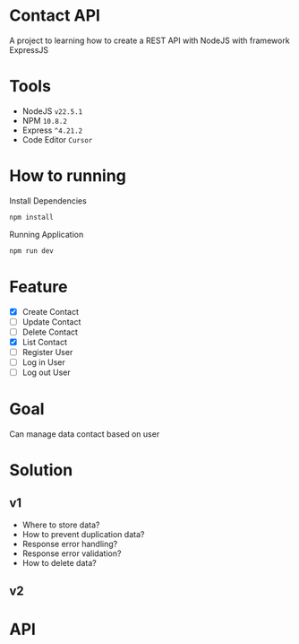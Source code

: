 # Contact API
A project to learning how to create a REST API with NodeJS with framework ExpressJS

# Tools
- NodeJS `v22.5.1`
- NPM `10.8.2`
- Express `^4.21.2`
- Code Editor `Cursor`

# How to running
Install Dependencies
```bash
npm install
```

Running Application
```bash
npm run dev
```

# Feature
- [x] Create Contact
- [ ] Update Contact
- [ ] Delete Contact
- [x] List Contact
- [ ] Register User
- [ ] Log in User
- [ ] Log out User

# Goal
Can manage data contact based on user

# Solution

## v1
- Where to store data? 
- How to prevent duplication data?
- Response error handling?
- Response error validation?
- How to delete data?

## v2

# API